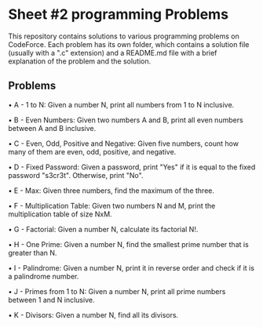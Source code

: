 # Sheet #2 programming Problems 

This repository contains solutions to various programming problems on CodeForce. Each problem has its own folder, which contains a solution file (usually with a ".c" extension) and a README.md file with a brief explanation of the problem and the solution.

## Problems
• A - 1 to N: Given a number N, print all numbers from 1 to N inclusive.

• B - Even Numbers: Given two numbers A and B, print all even numbers between A and B inclusive.

• C - Even, Odd, Positive and Negative: Given five numbers, count how many of them are even, odd, positive, and negative.

• D - Fixed Password: Given a password, print "Yes" if it is equal to the fixed password "s3cr3t". Otherwise, print "No".

• E - Max: Given three numbers, find the maximum of the three.

• F - Multiplication Table: Given two numbers N and M, print the multiplication table of size NxM. 

• G - Factorial: Given a number N, calculate its factorial N!. 

• H - One Prime: Given a number N, find the smallest prime number that is greater than N. 

• I - Palindrome: Given a number N, print it in reverse order and check if it is a palindrome number.

• J - Primes from 1 to N: Given a number N, print all prime numbers between 1 and N inclusive.

• K - Divisors: Given a number N, find all its divisors.
